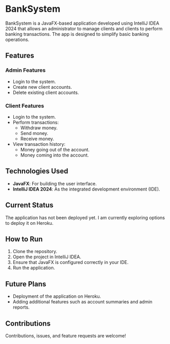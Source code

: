 
# BankSystem

BankSystem is a JavaFX-based application developed using IntelliJ IDEA 2024 that allows an administrator to manage clients and clients to perform banking transactions. The app is designed to simplify basic banking operations.

## Features

### Admin Features
- Login to the system.
- Create new client accounts.
- Delete existing client accounts.

### Client Features
- Login to the system.
- Perform transactions:
  - Withdraw money.
  - Send money.
  - Receive money.
- View transaction history:
  - Money going out of the account.
  - Money coming into the account.

## Technologies Used
- **JavaFX**: For building the user interface.
- **IntelliJ IDEA 2024**: As the integrated development environment (IDE).

## Current Status
The application has not been deployed yet. I am currently exploring options to deploy it on Heroku.

## How to Run
1. Clone the repository.
2. Open the project in IntelliJ IDEA.
3. Ensure that JavaFX is configured correctly in your IDE.
4. Run the application.

## Future Plans
- Deployment of the application on Heroku.
- Adding additional features such as account summaries and admin reports.

## Contributions
Contributions, issues, and feature requests are welcome!
